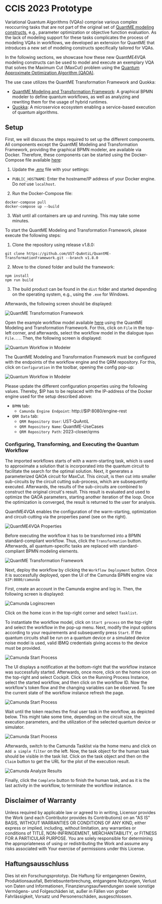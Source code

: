 # CCIS 2023 Prototype

Variational Quantum Algorithms (VQAs) comprise various complex reoccurring tasks that are not part of the original set of [QuantME modeling constructs](https://www.iaas.uni-stuttgart.de/publications/Weder2020_QuantumWorkflows.pdf), e.g., parameter optimization or objective function evaluation.
As the lack of modeling support for these tasks complicates the process of modeling VQAs in workflows, we developed an extension for QuantME that introduces a new set of modeling constructs specifically tailored for VQAs.

In the following sections, we showcase how these new QuantME4VQA modeling constructs can be used to model and execute an exemplary VQA that solves the Maximum Cut (MaxCut) problem using the [Quantum Approximate Optimization Algorithm (QAOA)](https://arxiv.org/pdf/1411.4028.pdf).

The use case utilizes the QuantME Transformation Framework and Quokka:

* [QuantME Modeling and Transformation Framework](https://github.com/UST-QuAntiL/QuantME-TransformationFramework): A graphical BPMN modeler to define quantum workflows, as well as analyzing and rewriting them for the usage of hybrid runtimes.
* [Quokka](https://github.com/UST-QuAntiL/Quokka): A microservice ecosystem enabling a service-based execution of quantum algorithms.

## Setup

First, we will discuss the steps required to set up the different components.
All components except the QuantME Modeling and Transformation Framework, providing the graphical BPMN modeler, are available via Docker.
Therefore, these components can be started using the Docker-Compose file available [here](./docker):

1. Update the [.env](./docker/ip.env) file with your settings: 
  * ``PUBLIC_HOSTNAME``: Enter the hostname/IP address of your Docker engine. Do *not* use ``localhost``.

2. Run the Docker-Compose file:
```
docker-compose pull
docker-compose up --build
```

3. Wait until all containers are up and running. This may take some minutes.

To start the QuantME Modeling and Transformation Framework, please execute the following steps:

1. Clone the repository using release v1.8.0: 
```
git clone https://github.com/UST-QuAntiL/QuantME-TransformationFramework.git --branch v1.8.0
```

2. Move to the cloned folder and build the framework:
```
npm install
npm run build
```

3. The build product can be found in the ``dist`` folder and started depending on the operating system, e.g., using the ``.exe`` for Windows.

Afterwards, the following screen should be displayed:

![QuantME Transformation Framework](./docs/modeler-after-build.png)

Open the example workflow model available [here](./workflow/workflow_quantme4vqa_case_study.bpmn) using the QuantME Modeling and Transformation Framework.
For this, click on ``File`` in the top-left corner, and afterwards, select the workflow model in the dialogue ``Open File...``.
Then, the following screen is displayed:

![Quantum Workflow in Modeler](./docs/quantum-workflow-in-modeler.png)

The QuantME Modeling and Transformation Framework must be configured with the endpoints of the workflow engine and the QRM repository.
For this, click on ``Configuration`` in the toolbar, opening the config pop-up:

![Quantum Workflow in Modeler](./docs/modeler-configuration.png)

Please update the different configuration properties using the following values.
Thereby, $IP has to be replaced with the IP-address of the Docker engine used for the setup described above:

* ``BPMN`` tab:
    * ``Camunda Engine Endpoint``: http://$IP:8080/engine-rest
* ``QRM Data`` tab:
    * ``QRM Repository User``: UST-QuAntiL
    * ``QRM Repository Name``: QuantME-UseCases
    * ``QRM Repository Path``: 2023-closer/qrms


### Configuring, Transforming, and Executing the Quantum Workflow

The imported workflows starts of with a warm-starting task, which is used to approximate a solution that is incorporated into the quantum circuit to facilitate the search for the optimal solution.
Next, it generates a parameterized QAOA circuit for MaxCut.
This circuit, is then cut into smaller sub-circuits by the circuit cutting sub-process, which are subsequently executed.
Afterwards, the results of the sub-circuits are combined to construct the original circuit's result.
This result is evaluated and used to optimize the QAOA parameters, starting another iteration of the loop.
Once the optimization is converged, the result is returned to the user for analysis.

QuantME4VQA enables the configuration of the warm-starting, optimization and circuit-cutting via the properties panel (see on the right).

![QuantME4VQA Properties](./docs/modeler-properties.png)

Before executing the workflow it has to be transformed into a BPMN standard-compliant workflow.
Thus, click the ``Transformation`` button.
Afterwards, all quantum-specific tasks are replaced with standard-compliant BPMN modeling elements.

![QuantME Transformation Framework](./docs/modeler-transformation.png)

Next, deploy the workflow by clicking the ``Workflow Deployment`` button.
Once it is successfully deployed, open the UI of the Camunda BPMN engine via: ``$IP:8080/camunda``

First, create an account in the Camunda engine and log in. 
Then, the following screen is displayed:

![Camunda Loginscreen](./docs/camunda-loginscreen.png)

Click on the home icon in the top-right corner and select ``Tasklist``.

To instantiate the workflow model, click on ``Start process`` on the top-right and select the workflow in the pop-up menu.
Next, modify the input options according to your requirements and subsequently press ``Start``.
If the quantum circuits shall be run on a quantum device or a simulated device noise model is used, valid IBMQ credentials giving access to the device must be provided.

![Camunda Start Process](./docs/camunda-startprocess.png)

The UI displays a notification at the bottom-right that the workflow instance was successfully started.
Afterwards, once more, click on the home icon on the top-right and select Cockpit. 
Click on the Running Process Instance, select the started workflow, and then click on the workflow ID. 
Now the workflow's token flow and the changing variables can be observed. To see the current state of the workflow instance refresh the page.

![Camunda Start Process](./docs/camunda-wfoverview.png)

Wait until the token reaches the final user task in the workflow, as depicted below.
This might take some time, depending on the circuit size, the execution parameters, and the utilization of the selected quantum device or simulator.

![Camunda Start Process](./docs/camunda-processfinished.png)

Afterwards, switch to the Camunda Tasklist via the home menu and click on ``Add a simple filter`` on the left.
Now, the task object for the human task should be visible in the task list. Click on the task object and then on the ``Claim`` button to get the URL for the plot of the execution result.

![Camunda Analyze Results](./docs/camunda-analyzeresults.png)

Finally, click the ``Complete`` button to finish the human task, and as it is the last activity in the workflow, to terminate the workflow instance.

## Disclaimer of Warranty
Unless required by applicable law or agreed to in writing, Licensor provides the Work (and each Contributor provides its Contributions) on an "AS IS" BASIS, WITHOUT WARRANTIES OR CONDITIONS OF ANY KIND, either express or implied, including, without limitation, any warranties or conditions of TITLE, NON-INFRINGEMENT, MERCHANTABILITY, or FITNESS FOR A PARTICULAR PURPOSE. You are solely responsible for determining the appropriateness of using or redistributing the Work and assume any risks associated with Your exercise of permissions under this License.

## Haftungsausschluss
Dies ist ein Forschungsprototyp. Die Haftung für entgangenen Gewinn, Produktionsausfall, Betriebsunterbrechung, entgangene Nutzungen, Verlust von Daten und Informationen, Finanzierungsaufwendungen sowie sonstige Vermögens- und Folgeschäden ist, außer in Fällen von grober Fahrlässigkeit, Vorsatz und Personenschäden, ausgeschlossen.
